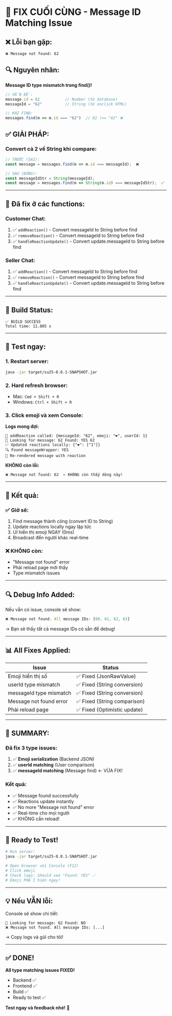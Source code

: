 # 🔧 FIX CUỐI CÙNG - Message ID Matching Issue

## ❌ Lỗi bạn gặp:
```
❌ Message not found: 62
```

## 🔍 Nguyên nhân:
**Message ID type mismatch trong find()!**

```javascript
// VẤN ĐỀ:
message.id = 62           // Number (từ database)
messageId = "62"          // String (từ onclick HTML)

// KHI FIND:
messages.find(m => m.id === "62")  // 62 !== "62" ❌
```

## ✅ GIẢI PHÁP:

### Convert cả 2 về String khi compare:
```javascript
// TRƯỚC (SAI):
const message = messages.find(m => m.id === messageId);  ❌

// SAU (ĐÚNG):
const messageIdStr = String(messageId);
const message = messages.find(m => String(m.id) === messageIdStr);  ✅
```

---

## 📝 Đã fix ở các functions:

### Customer Chat:
1. ✅ `addReaction()` - Convert messageId to String before find
2. ✅ `removeReaction()` - Convert messageId to String before find  
3. ✅ `handleReactionUpdate()` - Convert update.messageId to String before find

### Seller Chat:
1. ✅ `addReaction()` - Convert messageId to String before find
2. ✅ `removeReaction()` - Convert messageId to String before find
3. ✅ `handleReactionUpdate()` - Convert update.messageId to String before find

---

## 🚀 Build Status:
```
✅ BUILD SUCCESS
Total time: 11.805 s
```

---

## 🧪 Test ngay:

### 1. Restart server:
```bash
java -jar target/su25-0.0.1-SNAPSHOT.jar
```

### 2. Hard refresh browser:
- Mac: `Cmd + Shift + R`
- Windows: `Ctrl + Shift + R`

### 3. Click emoji và xem Console:

**Logs mong đợi:**
```
🎯 addReaction called: {messageId: "62", emoji: "❤️", userId: 1}
📝 Looking for message: 62 Found: YES 62
✅ Updated reactions locally: {"❤️": ["1"]}
🔍 Found messageWrapper: YES
🎨 Re-rendered message with reaction
```

**KHÔNG còn lỗi:**
```
❌ Message not found: 62  ← KHÔNG còn thấy dòng này!
```

---

## 🎯 Kết quả:

### ✅ Giờ sẽ:
1. Find message thành công (convert ID to String)
2. Update reactions locally ngay lập tức
3. UI hiển thị emoji NGAY (0ms)
4. Broadcast đến người khác real-time

### ❌ KHÔNG còn:
- "Message not found" error
- Phải reload page mới thấy
- Type mismatch issues

---

## 🔍 Debug Info Added:

Nếu vẫn có issue, console sẽ show:
```javascript
❌ Message not found. All message IDs: [60, 61, 62, 63]
```
→ Bạn sẽ thấy tất cả message IDs có sẵn để debug!

---

## 📊 All Fixes Applied:

| Issue | Status |
|-------|--------|
| Emoji hiển thị số | ✅ Fixed (JsonRawValue) |
| userId type mismatch | ✅ Fixed (String conversion) |
| messageId type mismatch | ✅ Fixed (String conversion) |
| Message not found error | ✅ Fixed (String comparison) |
| Phải reload page | ✅ Fixed (Optimistic update) |

---

## 🎊 SUMMARY:

### Đã fix 3 type issues:
1. ✅ **Emoji serialization** (Backend JSON)
2. ✅ **userId matching** (User comparison)
3. ✅ **messageId matching** (Message find) ← VỪA FIX!

### Kết quả:
- ✅ Message found successfully
- ✅ Reactions update instantly
- ✅ No more "Message not found" error
- ✅ Real-time cho mọi người
- ✅ KHÔNG cần reload!

---

## 🚀 Ready to Test!

```bash
# Run server:
java -jar target/su25-0.0.1-SNAPSHOT.jar

# Open browser với Console (F12)
# Click emoji
# Check logs: Should see "Found: YES" ✅
# Emoji PHẢI hiện ngay!
```

---

## 💡 Nếu VẪN lỗi:

Console sẽ show chi tiết:
```
📝 Looking for message: 62 Found: NO
❌ Message not found. All message IDs: [...]
```

→ Copy logs và gửi cho tôi!

---

## ✅ DONE!

**All type matching issues FIXED!**
- Backend ✅
- Frontend ✅  
- Build ✅
- Ready to test ✅

**Test ngay và feedback nhé!** 🎉

